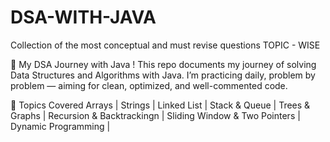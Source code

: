 # DSA-WITH-JAVA
Collection of the most conceptual and must revise questions TOPIC - WISE

🧠 My DSA Journey with Java !
This repo documents my journey of solving Data Structures and Algorithms with Java.
I’m practicing daily, problem by problem — aiming for clean, optimized, and well-commented code.

🚀 Topics Covered
Arrays |
Strings |
Linked List |
Stack & Queue |
Trees & Graphs |
Recursion & Backtrackingn |
Sliding Window & Two Pointers |
Dynamic Programming |
